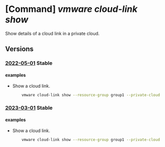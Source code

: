 # [Command] _vmware cloud-link show_

Show details of a cloud link in a private cloud.

## Versions

### [2022-05-01](/Resources/mgmt-plane/L3N1YnNjcmlwdGlvbnMve30vcmVzb3VyY2Vncm91cHMve30vcHJvdmlkZXJzL21pY3Jvc29mdC5hdnMvcHJpdmF0ZWNsb3Vkcy97fS9jbG91ZGxpbmtzL3t9/2022-05-01.xml) **Stable**

<!-- mgmt-plane /subscriptions/{}/resourcegroups/{}/providers/microsoft.avs/privateclouds/{}/cloudlinks/{} 2022-05-01 -->

#### examples

- Show a cloud link.
    ```bash
        vmware cloud-link show --resource-group group1 --private-cloud cloud1 --name cloudLink1
    ```

### [2023-03-01](/Resources/mgmt-plane/L3N1YnNjcmlwdGlvbnMve30vcmVzb3VyY2Vncm91cHMve30vcHJvdmlkZXJzL21pY3Jvc29mdC5hdnMvcHJpdmF0ZWNsb3Vkcy97fS9jbG91ZGxpbmtzL3t9/2023-03-01.xml) **Stable**

<!-- mgmt-plane /subscriptions/{}/resourcegroups/{}/providers/microsoft.avs/privateclouds/{}/cloudlinks/{} 2023-03-01 -->

#### examples

- Show a cloud link.
    ```bash
        vmware cloud-link show --resource-group group1 --private-cloud cloud1 --name cloudLink1
    ```
